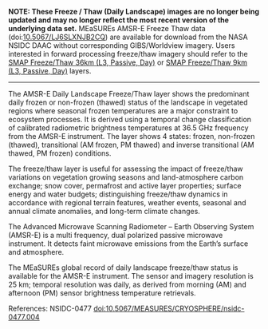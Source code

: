 **NOTE: These Freeze / Thaw (Daily Landscape) images are no longer being updated and may no longer reflect the most recent version of the underlying data set.** MEaSUREs AMSR-E Freeze Thaw data (doi:[10.5067/LJ6SLXNJB2CQ](https://doi.org/10.5067/LJ6SLXNJB2CQ)) are available for download from the NASA NSIDC DAAC without corresponding GIBS/Worldview imagery. Users interested in forward processing freeze/thaw imagery should refer to the <a href="https://worldview.earthdata.nasa.gov/?v=-229.8841449163062,-99.30564687824446,197.5841282463169,102.59903453494508&l=Reference_Labels_15m(hidden),Reference_Features_15m(hidden),Coastlines_15m,SMAP_L3_Passive_Day_Freeze_Thaw(disabled=2),MODIS_Terra_CorrectedReflectance_TrueColor&lg=true">SMAP Freeze/Thaw 36km (L3, Passive, Day)</a> or <a href="https://worldview.earthdata.nasa.gov/?v=-239.19769337486522,-155.03969858850667,175.53006849462886,118.23294210361126&l=Reference_Labels_15m(hidden),Reference_Features_15m(hidden),Coastlines_15m,SMAP_L3_Passive_Enhanced_Day_Freeze_Thaw(disabled=2),MODIS_Terra_CorrectedReflectance_TrueColor&lg=true">SMAP Freeze/Thaw 9km (L3, Passive, Day)</a> layers.

***

The AMSR-E Daily Landscape Freeze/Thaw layer shows the predominant daily frozen or non-frozen (thawed) status of the landscape in vegetated regions where seasonal frozen temperatures are a major constraint to ecosystem processes. It is derived using a temporal change classification of calibrated radiometric brightness temperatures at 36.5 GHz frequency from the AMSR-E instrument. The layer shows 4 states: frozen, non-frozen (thawed), transitional (AM frozen, PM thawed) and inverse transitional (AM thawed, PM frozen) conditions.

The freeze/thaw layer is useful for assessing the impact of freeze/thaw variations on vegetation growing seasons and land-atmosphere carbon exchange; snow cover, permafrost and active layer properties; surface energy and water budgets; distinguishing freeze/thaw dynamics in accordance with regional terrain features, weather events, seasonal and annual climate anomalies, and long-term climate changes.

The Advanced Microwave Scanning Radiometer – Earth Observing System (AMSR-E) is a multi frequency, dual polarized passive microwave instrument. It detects faint microwave emissions from the Earth’s surface and atmosphere.

The MEaSUREs global record of daily landscape freeze/thaw status is available for the AMSR-E instrument. The sensor and imagery resolution is 25 km; temporal resolution was daily, as derived from morning (AM) and afternoon (PM) sensor brightness temperature retrievals.

References: NSIDC-0477 [doi:10.5067/MEASURES/CRYOSPHERE/nsidc-0477.004](https://doi.org/10.5067/MEASURES/CRYOSPHERE/nsidc-0477.004)